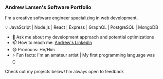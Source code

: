 ### Andrew Larsen's Software Portfolio

I'm a creative software engineer specializing in web development. 

💡 JavaScript | Node.js | React | Express | GraphQL | PostgreSQL | MongoDB 

- 💬  Ask me about my development approach and potential optimizations
- 📫  How to reach me: [Andrew's LinkedIn](https://www.linkedin.com/in/andrew-larsen-coding/)
- 😄  Pronouns: He/Him
- ⚡  Fun facts: I'm an amateur artist | My first programming language was C

Check out my projects below! I'm always open to feedback
